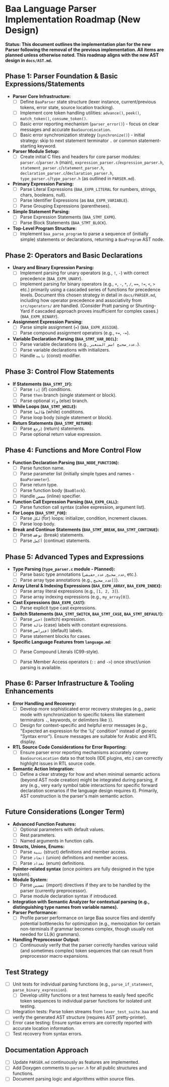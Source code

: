 # Baa Language Parser Implementation Roadmap (New Design)

**Status: This document outlines the implementation plan for the new Parser following the removal of the previous implementation. All items are planned unless otherwise noted. This roadmap aligns with the new AST design in `docs/AST.md`.**

## Phase 1: Parser Foundation & Basic Expressions/Statements

- **Parser Core Infrastructure:**
  - [ ] Define `BaaParser` state structure (lexer instance, current/previous tokens, error state, source location tracking).
  - [ ] Implement core token handling utilities: `advance()`, `peek()`, `match_token()`, `consume_token()`.
  - [ ] Basic error reporting mechanism (`parser_error()`) - focus on clear messages and accurate `BaaSourceLocation`.
  - [ ] Basic error synchronization strategy (`synchronize()`) - initial strategy: skip to next statement terminator `.` or common statement-starting keyword.
- **Parser Module Setup:**
  - [ ] Create initial C files and headers for core parser modules: `parser.c`/`parser.h` (main), `expression_parser.c`/`expression_parser.h`, `statement_parser.c`/`statement_parser.h`, `declaration_parser.c`/`declaration_parser.h`, `type_parser.c`/`type_parser.h` (as outlined in `PARSER.md`).
- **Primary Expression Parsing:**
  - [ ] Parse Literal Expressions (`BAA_EXPR_LITERAL` for numbers, strings, chars, booleans, null).
  - [ ] Parse Identifier Expressions (as `BAA_EXPR_VARIABLE`).
  - [ ] Parse Grouping Expressions (parentheses).
- **Simple Statement Parsing:**
  - [ ] Parse Expression Statements (`BAA_STMT_EXPR`).
  - [ ] Parse Block Statements (`BAA_STMT_BLOCK`).
- **Top-Level Program Structure:**
  - [ ] Implement `baa_parse_program` to parse a sequence of (initially simple) statements or declarations, returning a `BaaProgram` AST node.

## Phase 2: Operators and Basic Declarations

- **Unary and Binary Expression Parsing:**
  - [ ] Implement parsing for unary operators (e.g., `!`, `-`) with correct precedence (`BAA_EXPR_UNARY`).
  - [ ] Implement parsing for binary operators (e.g., `+`, `-`, `*`, `/`, `==`, `!=`, `<`, `>` etc.) primarily using a cascaded series of functions for precedence levels. Document this chosen strategy in detail in `docs/PARSER.md`, including how operator precedence and associativity from `src/operators/` are handled. (Consider Pratt parsing or Shunting-Yard if cascaded approach proves insufficient for complex cases.) (`BAA_EXPR_BINARY`).
- **Assignment Expression Parsing:**
  - [ ] Parse simple assignment (`=`) (`BAA_EXPR_ASSIGN`).
  - [ ] Parse compound assignment operators (e.g., `+=`, `-=`).
- **Variable Declaration Parsing (`BAA_STMT_VAR_DECL`):**
  - [ ] Parse variable declarations (e.g., `عدد_صحيح اسم_المتغير.`).
  - [ ] Parse variable declarations with initializers.
  - [ ] Handle `ثابت` (const) modifier.

## Phase 3: Control Flow Statements

- **If Statements (`BAA_STMT_IF`):**
  - [ ] Parse `إذا` (if) conditions.
  - [ ] Parse `then` branch (single statement or block).
  - [ ] Parse optional `وإلا` (else) branch.
- **While Loops (`BAA_STMT_WHILE`):**
  - [ ] Parse `طالما` (while) conditions.
  - [ ] Parse loop body (single statement or block).
- **Return Statements (`BAA_STMT_RETURN`):**
  - [ ] Parse `إرجع` (return) statements.
  - [ ] Parse optional return value expression.

## Phase 4: Functions and More Control Flow

- **Function Declaration Parsing (`BAA_NODE_FUNCTION`):**
  - [ ] Parse function name.
  - [ ] Parse parameter list (initially simple types and names - `BaaParameter`).
  - [ ] Parse return type.
  - [ ] Parse function body (`BaaBlock`).
  - [ ] Handle `مضمن` (inline) specifier.
- **Function Call Expression Parsing (`BAA_EXPR_CALL`):**
  - [ ] Parse function call syntax (callee expression, argument list).
- **For Loops (`BAA_STMT_FOR`):**
  - [ ] Parse `لكل` (for) loops: initializer, condition, increment clauses.
  - [ ] Parse loop body.
- **Break and Continue Statements (`BAA_STMT_BREAK`, `BAA_STMT_CONTINUE`):**
  - [ ] Parse `توقف` (break) statements.
  - [ ] Parse `أكمل` (continue) statements.

## Phase 5: Advanced Types and Expressions

- **Type Parsing (`type_parser.c` module - Planned):**
  - [ ] Parse basic type annotations (`عدد_صحيح`, `عدد_حقيقي`, etc.).
  - [ ] Parse array type annotations (e.g., `عدد_صحيح[]`).
- **Array Literal & Indexing Expressions (`BAA_EXPR_ARRAY`, `BAA_EXPR_INDEX`):**
  - [ ] Parse array literal expressions (e.g., `[1, 2, 3]`).
  - [ ] Parse array indexing expressions (e.g., `my_array[0]`).
- **Cast Expressions (`BAA_EXPR_CAST`):**
  - [ ] Parse explicit type cast expressions.
- **Switch Statements (`BAA_STMT_SWITCH`, `BAA_STMT_CASE`, `BAA_STMT_DEFAULT`):**
  - [ ] Parse `اختر` (switch) expression.
  - [ ] Parse `حالة` (case) labels with constant expressions.
  - [ ] Parse `افتراضي` (default) labels.
  - [ ] Parse statement blocks for cases.
- **Specific Language Features from `language.md`:**
    - [ ] Parse Compound Literals (C99-style).
    - [ ] Parse Member Access operators (`::` and `->`) once struct/union parsing is available.


## Phase 6: Parser Infrastructure & Tooling Enhancements

- **Error Handling and Recovery:**
  - [ ] Develop more sophisticated error recovery strategies (e.g., panic mode with synchronization to specific tokens like statement terminators `.`, keywords, or delimiters like `}`).
  - [ ] Design for context-specific and helpful error messages (e.g., "Expected an expression for the 'إذا' condition" instead of generic "Syntax error"). Ensure messages are suitable for Arabic and RTL display.
- **RTL Source Code Considerations for Error Reporting:**
  - [ ] Ensure parser error reporting mechanisms accurately convey `BaaSourceLocation` data so that tools (IDE plugins, etc.) can correctly highlight issues in RTL source code.
- **Semantic Action Integration:**
  - [ ] Define a clear strategy for how and when minimal semantic actions (beyond AST node creation) might be integrated during parsing, if any (e.g., very early symbol table interactions for specific forward declaration scenarios if the language design requires it). Primarily, AST construction is the parser's main semantic action.

## Future Considerations (Longer Term)

- **Advanced Function Features:**
  - [ ] Optional parameters with default values.
  - [ ] Rest parameters.
  - [ ] Named arguments in function calls.
- **Structs, Unions, Enums:**
  - [ ] Parse `بنية` (struct) definitions and member access.
  - [ ] Parse `اتحاد` (union) definitions and member access.
  - [ ] Parse `تعداد` (enum) definitions.
- **Pointer-related syntax** (once pointers are fully designed in the type system).
- **Module System:**
  - [ ] Parse `تضمين` (import) directives if they are to be handled by the parser (currently preprocessor).
  - [ ] Parse module declaration syntax if introduced.
- **Integration with Semantic Analyzer for contextual parsing (e.g., distinguishing type names from variable names).**
- **Parser Performance:**
  - [ ] Profile parser performance on large Baa source files and identify potential bottlenecks for optimization (e.g., memoization for certain non-terminals if grammar becomes complex, though usually not needed for LL(k) grammars).
- **Handling Preprocessor Output:**
  - [ ] Continuously verify that the parser correctly handles various valid (and sometimes complex) token sequences that can result from preprocessor macro expansions.

## Test Strategy

- [ ] Unit tests for individual parsing functions (e.g., `parse_if_statement`, `parse_binary_expression`).
  - [ ] Develop utility functions or a test harness to easily feed specific token sequences to individual parser functions for isolated unit testing.
- [ ] Integration tests: Parse token streams from `lexer_test_suite.baa` and verify the generated AST structure (requires AST pretty-printer).
- [ ] Error case testing: Ensure syntax errors are correctly reported with accurate location information.
- [ ] Test recovery from syntax errors.

## Documentation Approach

- [ ] Update `PARSER.md` continuously as features are implemented.
- [ ] Add Doxygen comments to `parser.h` for all public structures and functions.
- [ ] Document parsing logic and algorithms within source files.
